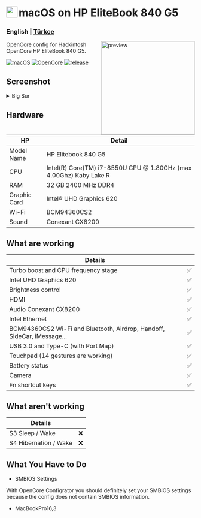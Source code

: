 <!-- omit in toc -->
# <img align="left" src="https://github.com/yusfklncc/HP-EliteBook-840-G5-Hackintosh/blob/main/Apple.png" width="30px" alt="preview">macOS on HP EliteBook 840 G5

<h3> 
    English |
    <a href="https://github.com/yusfklncc/HP-EliteBook-840-G5-Hackintosh/blob/main/README-tr.md">Türkçe</a>
</h3>

<img align="right" src="https://i.loli.net/2021/02/17/KqIEFsp6SjneLTY.png" width="250px" alt="preview">

OpenCore config for Hackintosh OpenCore HP EliteBook 840 G5.

[![macOS](https://img.shields.io/badge/macOS-11.6-orange)](https://www.apple.com/tr/macos/big-sur/)
[![OpenCore](https://img.shields.io/badge/OpenCore-0.7.3-9cf)](https://github.com/acidanthera/OpenCorePkg)
[![release](https://img.shields.io/badge/download-lastest%20version-blue.svg)](https://github.com/relaxewdy/HP-EliteBook-840-G5-Hackintosh/releases)

## Screenshot
<details>
<summary>Big Sur</summary>

![]()

</details>

<!-- omit in toc -->
## Hardware

| **HP** | Detail                                                  |
| ------------------- | ------------------------------------------- |
| Model Name      | HP Elitebook 840 G5      |
| CPU              | Intel(R) Core(TM) i7-8550U CPU @ 1.80GHz (max 4.00Ghz) Kaby Lake R             |
| RAM           | 32 GB 2400 MHz DDR4    |
| Graphic Card | Intel® UHD Graphics 620                     |
| Wi-Fi             | BCM94360CS2 |
| Sound       | Conexant CX8200                      |

## What are working

| **Details**                                |                                    |
| -----------------------------------  | -------- |
|  Turbo boost and CPU frequency stage |  ✅  |
|  Intel UHD Graphics 620              |  ✅  |
|  Brightness control                  |  ✅  |
|  HDMI                                |  ✅  |
|  Audio Conexant CX8200         |  ✅  |
|  Intel Ethernet                      |  ✅  | 
|  BCM94360CS2 Wi-Fi and Bluetooth, Airdrop, Handoff, SideCar, iMessage...         |  ✅  |
|  USB 3.0 and Type-C (with Port Map)        |  ✅  |
|  Touchpad (14 gestures are working)   |  ✅  |
|  Battery status   |  ✅  |
|  Camera   |  ✅  |
|  Fn shortcut keys   |  ✅  |

## What aren't working

| **Details**                                |                                    |
| -----------------------------------  | -------- |
|  S3 Sleep / Wake   | ❌  |
|  S4 Hibernation / Wake   |  ❌  |


## What You Have to Do

- SMBIOS Settings

With OpenCore Configrator you should definitely set your SMBIOS settings because the config does not contain SMBIOS information.
  - MacBookPro16,3

